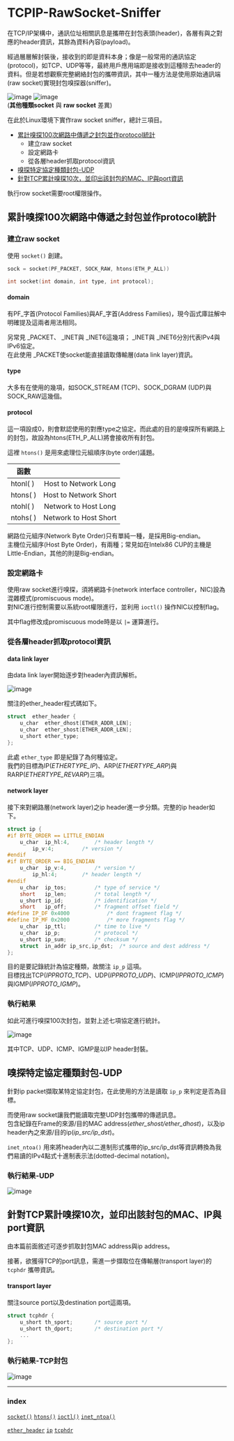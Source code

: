 # TCPIP-RawSocket-Sniffer

在TCP/IP架構中，通訊位址相關訊息是攜帶在封包表頭(header)，各層有與之對應的header資訊，其餘為資料內容(payload)。

經過層層解封裝後，接收到的即是資料本身；像是一般常用的通訊協定(protocol)，如TCP、UDP等等，最終用戶應用端即是接收到這種除去header的資料。但是若想觀察完整網絡封包的攜帶資訊，其中一種方法是使用原始通訊端(raw socket)實現封包嗅探器(sniffer)。

![image](https://i0.wp.com/opensourceforu.com/wp-content/uploads/2015/09/Figure-24.jpg?resize=350%2C129&ssl=1 "TCP/UDP Socket") 
![image](https://i0.wp.com/opensourceforu.com/wp-content/uploads/2015/09/Figure-11.jpg?resize=350%2C108&ssl=1 "Raw Socket")  
(**其他種類socket** 與 **raw socket** 差異)

在此於Linux環境下實作raw socket sniffer，總計三項目。

* [累計嗅探100次網路中傳遞之封包並作protocol統計](#累計嗅探100次網路中傳遞之封包並作protocol統計)
	* 建立raw socket
	* 設定網路卡
	* 從各層header抓取protocol資訊
* [嗅探特定協定種類封包-UDP](#嗅探特定協定種類封包-UDP)
* [針對TCP累計嗅探10次，並印出該封包的MAC、IP與port資訊](#針對TCP累計嗅探10次，並印出該封包的MAC、IP與port資訊)

執行row socket需要root權限操作。

## 累計嗅探100次網路中傳遞之封包並作protocol統計

### 建立raw socket

<span id = "socket"></span>
使用 `socket()` 創建。

```c
sock = socket(PF_PACKET, SOCK_RAW, htons(ETH_P_ALL))

int socket(int domain, int type, int protocol);
```

#### domain

有PF_字首(Protocol Families)與AF_字首(Address Families)，現今函式庫註解中明確提及這兩者用法相同。

另常見 _PACKET、 _INET與 _INET6這幾項； _INET與 _INET6分別代表IPv4與IPv6協定。  
在此使用 _PACKET使socket能直接讀取傳輸層(data link layer)資訊。


#### type

大多有在使用的幾項，如SOCK_STREAM (TCP)、SOCK_DGRAM (UDP)與SOCK_RAW這幾個。

#### protocol

這一項設成0，則會默認使用的對應type之協定。而此處的目的是嗅探所有網路上的封包，故設為htons(ETH_P_ALL)將會接收所有封包。

<span id = "htons"></span>
這裡 `htons()` 是用來處理位元組順序(byte order)議題。

|函數| |
|---|:---:|
|htonl( )|Host to Network Long|
|htons( )|Host to Network Short|
|ntohl( )|Network to Host Long|
|ntohs( )|Network to Host Short|

網路位元組序(Network Byte Order)只有單純一種，是採用Big-endian。  
主機位元組序(Host Byte Order)，有兩種；常見如在Intelx86 CUP的主機是Little-Endian，其他的則是Big-endian。

### 設定網路卡

<span id = "ioctl"></span>
使用raw socket進行嗅探，須將網路卡(network interface controller，NIC)設為混雜模式(promiscuous mode)。  
對NIC進行控制需要以系統root權限進行，並利用 `ioctl()` 操作NIC以控制flag。

其中flag修改成promiscuous mode時是以 `|=` 運算進行。

### 從各層header抓取protocol資訊

#### data link layer

由data link layer開始逐步對header內資訊解析。

![image](https://upload.wikimedia.org/wikipedia/commons/thumb/1/13/Ethernet_Type_II_Frame_format.svg/1920px-Ethernet_Type_II_Frame_format.svg.png "ether header")

<span id = "etherheader"></span>
關注的ether_header程式碼如下。

```c
struct	ether_header {
	u_char	ether_dhost[ETHER_ADDR_LEN];
	u_char	ether_shost[ETHER_ADDR_LEN];
	u_short	ether_type;
};
```

此處 `ether_type` 即是紀錄了為何種協定。  
我們的目標為IP(*ETHERTYPE_IP*)、ARP(*ETHERTYPE_ARP*)與RARP(*ETHERTYPE_REVARP*)三項。

#### network layer

<span id = "ipheader"></span>
接下來對網路層(network layer)之ip header進一步分類。完整的ip header如下。

```c
struct ip {
#if BYTE_ORDER == LITTLE_ENDIAN 
	u_char	ip_hl:4,		/* header length */
		ip_v:4;			/* version */
#endif
#if BYTE_ORDER == BIG_ENDIAN 
	u_char	ip_v:4,			/* version */
		ip_hl:4;		/* header length */
#endif
	u_char	ip_tos;			/* type of service */
	short	ip_len;			/* total length */
	u_short	ip_id;			/* identification */
	short	ip_off;			/* fragment offset field */
#define	IP_DF 0x4000			/* dont fragment flag */
#define	IP_MF 0x2000			/* more fragments flag */
	u_char	ip_ttl;			/* time to live */
	u_char	ip_p;			/* protocol */
	u_short	ip_sum;			/* checksum */
	struct	in_addr ip_src,ip_dst;	/* source and dest address */
};
```

目的是要記錄統計為協定種類，故關注 `ip_p` 這項。  
目標找出TCP(*IPPROTO_TCP*)、UDP(*IPPROTO_UDP*)、ICMP(*IPPROTO_ICMP*)與IGMP(*IPPROTO_IGMP*)。

### 執行結果

如此可進行嗅探100次封包，並對上述七項協定進行統計。

![image](snapshot/capture_PIC.jpg "累計嗅探100次網路中傳遞之封包並作protocol統計")

其中TCP、UDP、ICMP、IGMP是以IP header封裝。

## 嗅探特定協定種類封包-UDP

針對ip packet擷取某特定協定封包，在此使用的方法是讀取 `ip_p` 來判定是否為目標。

而使用raw socket讓我們能讀取完整UDP封包攜帶的傳遞訊息。  
包含紀錄在Frame的來源/目的MAC address(*ether_shost/ether_dhost*)，以及ip header內之來源/目的ip(*ip_src/ip_dst*)。

<span id = "inet"></span>
`inet_ntoa()` 用來將header內以二進制形式攜帶的ip_src/ip_dst等資訊轉換為我們易讀的IPv4點式十進制表示法(dotted-decimal notation)。

### 執行結果-UDP

![image](snapshot/t2_captureUDP_PIC.jpg "嗅探特定協定種類封包-UDP")

## 針對TCP累計嗅探10次，並印出該封包的MAC、IP與port資訊

由本篇前面敘述可逐步抓取封包MAC address與ip address。

<span id = "tcphdr"></span>
接著，欲獲得TCP的port訊息，需進一步擷取位在傳輸層(transport layer)的 `tcphdr` 攜帶資訊。

#### transport layer

關注source port以及destination port這兩項。

```c
struct tcphdr {
	u_short	th_sport;		/* source port */
	u_short	th_dport;		/* destination port */
    ...
};
```

### 執行結果-TCP封包

![image](snapshot/t3_captureTCP_PIC.jpg "針對TCP累計嗅探10次，並印出該封包的MAC、IP與port資訊")

---

### index

[`socket()`](#socket "socket() from <sys/socket.h>")  [`htons()`](#htons "htons() from <arpa/inet.h>")  [`ioctl()`](#ioctl "ioctl() from <sys/ioctl.h>")  [`inet_ntoa()`](#inet "inet_ntoa() from <arpa/inet.h>")

[`ether_header`](#etherheader "ether_header from <net/ethernet.h>")  [`ip`](#ipheader "ip from <netinet/ip.h>")  [`tcphdr`](#tcphdr "tcphdr from <netinet/tcp.h>")  
